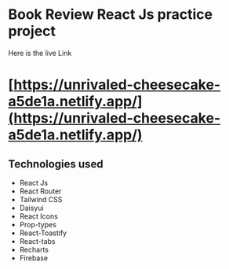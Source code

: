 # Book Review React Js practice project

Here is the live Link

# [https://unrivaled-cheesecake-a5de1a.netlify.app/](https://unrivaled-cheesecake-a5de1a.netlify.app/)

## Technologies used

- React Js
- React Router
- Tailwind CSS
- Daisyui
- React Icons
- Prop-types
- React-Toastify
- React-tabs
- Recharts
- Firebase